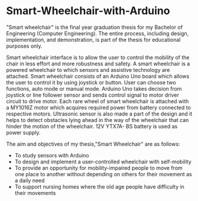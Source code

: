 # Smart-Wheelchair-with-Arduino
"Smart wheelchair" is the final year graduation thesis for my Bachelor of Engineering (Computer Engineering). The entire process, including design, implementation, and demonstration, is part of the thesis for educational purposes only.

Smart wheelchair interface is to allow the user to control the mobility of the chair in less effort and more robustness and safety. A smart wheelchair is a powered wheelchair to which sensors and assistive technology are attached. Smart wheelchair consists of an Arduino Uno board which allows the user to control it by using joystick or button. User can choose two functions, auto mode or manual mode. Arduino Uno takes decision from joystick or line follower sensor and sends control signal to motor driver circuit to drive motor. Each rare wheel of smart wheelchair is attached with a MY1016Z motor which acquires required power from battery connected to respective motors. Ultrasonic sensor is also made a part of the design and it helps to detect obstacles lying ahead in the way of the wheelchair that can hinder the motion of the wheelchair. 12V YTX7A- BS battery is used as power supply.

The aim and objectives of my thesis,"Smart Wheelchair" are as follows:
* To study sensors with Arduino
* To design and implement a user-controlled wheelchair with self-mobility
* To provide an opportunity for mobility-impaired people to move from one place to
another without depending on others for their movement as a daily need
* To support nursing homes where the old age people have difficulty in their
movements
